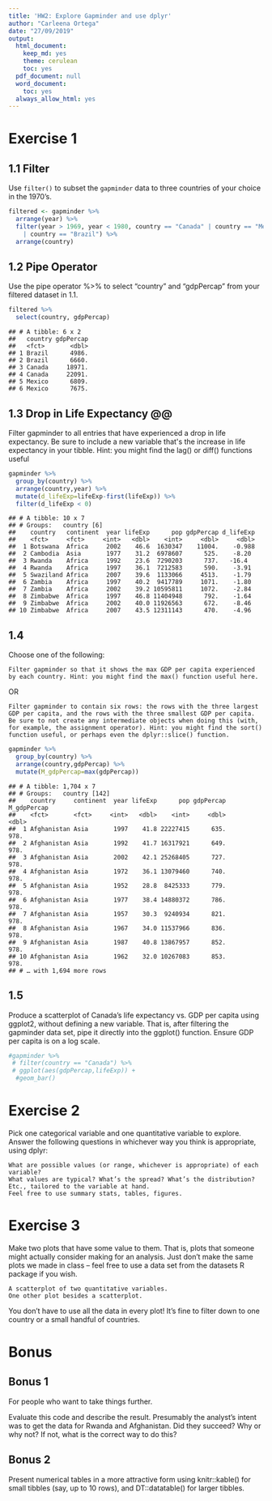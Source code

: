 ```yaml
---
title: 'HW2: Explore Gapminder and use dplyr'
author: "Carleena Ortega"
date: "27/09/2019"
output:
  html_document:
    keep_md: yes
    theme: cerulean
    toc: yes
  pdf_document: null
  word_document:
    toc: yes
  always_allow_html: yes
---
```




# Exercise 1
## 1.1 Filter
Use `filter()` to subset the `gapminder` data to three countries of your choice in the 1970’s.

```r
filtered <- gapminder %>%
  arrange(year) %>%
  filter(year > 1969, year < 1980, country == "Canada" | country == "Mexico" 
    | country == "Brazil") %>%
  arrange(country)
```


## 1.2 Pipe Operator
Use the pipe operator %>% to select “country” and “gdpPercap” from your filtered dataset in 1.1.


```r
filtered %>%
  select(country, gdpPercap) 
```

```
## # A tibble: 6 x 2
##   country gdpPercap
##   <fct>       <dbl>
## 1 Brazil      4986.
## 2 Brazil      6660.
## 3 Canada     18971.
## 4 Canada     22091.
## 5 Mexico      6809.
## 6 Mexico      7675.
```

## 1.3 Drop in Life Expectancy @@
Filter gapminder to all entries that have experienced a drop in life expectancy. Be sure to include a new variable that's the increase in life expectancy in your tibble. Hint: you might find the lag() or diff() functions useful


```r
gapminder %>%
  group_by(country) %>%
  arrange(country,year) %>%
  mutate(d_lifeExp=lifeExp-first(lifeExp)) %>%
  filter(d_lifeExp < 0)
```

```
## # A tibble: 10 x 7
## # Groups:   country [6]
##    country   continent  year lifeExp      pop gdpPercap d_lifeExp
##    <fct>     <fct>     <int>   <dbl>    <int>     <dbl>     <dbl>
##  1 Botswana  Africa     2002    46.6  1630347    11004.    -0.988
##  2 Cambodia  Asia       1977    31.2  6978607      525.    -8.20 
##  3 Rwanda    Africa     1992    23.6  7290203      737.   -16.4  
##  4 Rwanda    Africa     1997    36.1  7212583      590.    -3.91 
##  5 Swaziland Africa     2007    39.6  1133066     4513.    -1.79 
##  6 Zambia    Africa     1997    40.2  9417789     1071.    -1.80 
##  7 Zambia    Africa     2002    39.2 10595811     1072.    -2.84 
##  8 Zimbabwe  Africa     1997    46.8 11404948      792.    -1.64 
##  9 Zimbabwe  Africa     2002    40.0 11926563      672.    -8.46 
## 10 Zimbabwe  Africa     2007    43.5 12311143      470.    -4.96
```


## 1.4  

Choose one of the following:

    Filter gapminder so that it shows the max GDP per capita experienced by each country. Hint: you might find the max() function useful here.

OR

    Filter gapminder to contain six rows: the rows with the three largest GDP per capita, and the rows with the three smallest GDP per capita. Be sure to not create any intermediate objects when doing this (with, for example, the assignment operator). Hint: you might find the sort() function useful, or perhaps even the dplyr::slice() function.



```r
gapminder %>%
  group_by(country) %>%
  arrange(country,gdpPercap) %>%
  mutate(M_gdpPercap=max(gdpPercap))
```

```
## # A tibble: 1,704 x 7
## # Groups:   country [142]
##    country     continent  year lifeExp      pop gdpPercap M_gdpPercap
##    <fct>       <fct>     <int>   <dbl>    <int>     <dbl>       <dbl>
##  1 Afghanistan Asia       1997    41.8 22227415      635.        978.
##  2 Afghanistan Asia       1992    41.7 16317921      649.        978.
##  3 Afghanistan Asia       2002    42.1 25268405      727.        978.
##  4 Afghanistan Asia       1972    36.1 13079460      740.        978.
##  5 Afghanistan Asia       1952    28.8  8425333      779.        978.
##  6 Afghanistan Asia       1977    38.4 14880372      786.        978.
##  7 Afghanistan Asia       1957    30.3  9240934      821.        978.
##  8 Afghanistan Asia       1967    34.0 11537966      836.        978.
##  9 Afghanistan Asia       1987    40.8 13867957      852.        978.
## 10 Afghanistan Asia       1962    32.0 10267083      853.        978.
## # … with 1,694 more rows
```

## 1.5 

Produce a scatterplot of Canada’s life expectancy vs. GDP per capita using ggplot2, without defining a new variable. That is, after filtering the gapminder data set, pipe it directly into the ggplot() function. Ensure GDP per capita is on a log scale.


```r
#gapminder %>%
 # filter(country == "Canada") %>%
 # ggplot(aes(gdpPercap,lifeExp)) +
  #geom_bar()
```

# Exercise 2

Pick one categorical variable and one quantitative variable to explore. Answer the following questions in whichever way you think is appropriate, using dplyr:

    What are possible values (or range, whichever is appropriate) of each variable?
    What values are typical? What’s the spread? What’s the distribution? Etc., tailored to the variable at hand.
    Feel free to use summary stats, tables, figures.
    

    

# Exercise 3
  
  Make two plots that have some value to them. That is, plots that someone might actually consider making for an analysis. Just don’t make the same plots we made in class – feel free to use a data set from the datasets R package if you wish.

    A scatterplot of two quantitative variables.
    One other plot besides a scatterplot.

You don’t have to use all the data in every plot! It’s fine to filter down to one country or a small handful of countries.



# Bonus

## Bonus 1

For people who want to take things further.

Evaluate this code and describe the result. Presumably the analyst’s intent was to get the data for Rwanda and Afghanistan. Did they succeed? Why or why not? If not, what is the correct way to do this?

## Bonus 2

Present numerical tables in a more attractive form using knitr::kable() for small tibbles (say, up to 10 rows), and DT::datatable() for larger tibbles.
